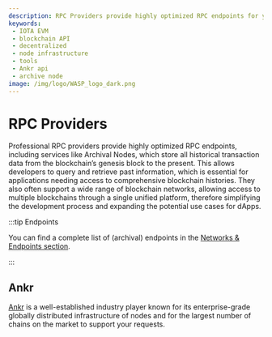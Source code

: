 ```yaml
---
description: RPC Providers provide highly optimized RPC endpoints for your dApps
keywords:
 - IOTA EVM
 - blockchain API
 - decentralized
 - node infrastructure
 - tools
 - Ankr api
 - archive node
image: /img/logo/WASP_logo_dark.png
---
```


# RPC Providers

Professional RPC providers provide highly optimized RPC endpoints, including services like Archival Nodes, which store all historical transaction data from the blockchain’s genesis block to the present. This allows developers to query and retrieve past information, which is essential for applications needing access to comprehensive blockchain histories. They also often support a wide range of blockchain networks, allowing access to multiple blockchains
through a single unified platform, therefore simplifying the development process and expanding the potential use cases
for dApps.

:::tip Endpoints

You can find a complete list of (archival) endpoints in the [Networks & Endpoints section](../getting-started/networks-and-chains.mdx).

:::

## Ankr

[Ankr](https://www.ankr.com/web3-api/) is a well-established industry player known for its enterprise-grade globally distributed infrastructure of nodes and for the largest number of chains on the market to support your requests.

